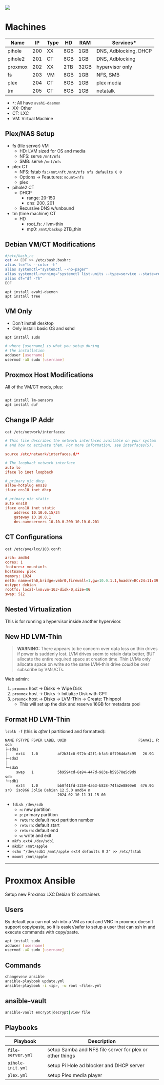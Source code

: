 ![](https://www.proxmox.com/images/proxmox/Proxmox_logo_standard_hex_400px.png#joomlaImage://local-images/proxmox/Proxmox_logo_standard_hex_400px.png?width=400&height=60)

# Machines

| Name    | IP  | Type | HD  | RAM | Services*  |
|---------|-----|------|-----|-----|------------|
| pihole  | 200 | XX   | 8GB | 1GB | DNS, Adblocking, DHCP
| pihole2 | 201 | CT   | 8GB | 1GB | DNS, Adblocking
| proxmox | 202 | XX   | 2TB | 32GB| hypervisor only
| fs      | 203 | VM   | 8GB | 1GB | NFS, SMB
| plex    | 204 | CT   | 8GB | 1GB | plex media
| tm      | 205 | CT   | 8GB | 1GB | netatalk

- `*`: All have `avahi-daemon`
- XX: Other
- CT: LXC
- VM: Virtual Machine

## Plex/NAS Setup

- fs (file server) VM
    - HD: LVM sized for OS and media
    - NFS: serve `/mnt/nfs`
    - SMB: serve `/mnt/nfs`
- plex CT
    - NFS: fstab `fs:/mnt/nft` `/mnt/nfs nfs defaults 0 0`
    - Options -> Feautures: `mount=nfs`
    - plex
- pihole2 CT
    - DHCP
        - range: 20-150
        - dns: 200, 201
    - Recursive DNS w/unbound
- tm (time machine) CT
    - HD
        - root_fs: `/` lvm-thin
        - mp0: `/mnt/backup` 2TB_thin

## Debian VM/CT Modifications

```bash
#/etc/bash_rc
cat << EOF >> /etc/bash.bashrc
alias ls="ls --color -h"
alias systemctl="systemctl --no-pager"
alias systemctl-running="systemctl list-units --type=service --state=running"
alias df="df -Th"
EOF
```

```
apt install avahi-daemon
apt install tree
```

## VM Only

- Don't install desktop
- Only install: basic OS and sshd

```bash
apt install sudo

# where [username] is what you setup during
# the installation
adduser [username]
usermod -aG sudo [username]
```

## Proxmox Host Modifications

All of the VM/CT mods, plus:

```bash

```

```bash
apt install lm-sensors
apt install duf
```

## Change IP Addr

`cat /etc/network/interfaces`:

```conf
# This file describes the network interfaces available on your system
# and how to activate them. For more information, see interfaces(5).

source /etc/network/interfaces.d/*

# The loopback network interface
auto lo
iface lo inet loopback

# primary nic dhcp
allow-hotplug ens18
iface ens18 inet dhcp
```

```conf
# primary nic static
auto ens18
iface ens18 inet static
    address 10.10.0.15/24
    gateway 10.10.0.1
    dns-nameservers 10.10.0.200 10.10.0.201
```

## CT Configurations

`cat /etc/pve/lxc/103.conf`:

```conf
arch: amd64
cores: 1
features: mount=nfs
hostname: plex
memory: 1024
net0: name=eth0,bridge=vmbr0,firewall=1,gw=10.0.1.1,hwaddr=BC:24:11:39:15:31,ip=10.0.1.204/24,type=veth
ostype: debian
rootfs: local-lvm:vm-103-disk-0,size=8G
swap: 512
```

## Nested Virtualization

This is for running a hypervisor inside another hypervisor.

## New HD LVM-Thin

> **WARNING:** There appears to be concern over data loss on thin
> drives if power is suddenly lost. LVM drives seem to retain data
> better, BUT allocate the entire required space at creation time.
> Thin LVMs only allocate space on write so the same LVM-thin drive
> *could* be over subscribe by VMs/CTs.

Web admin:

1. `proxmox` host -> Disks -> Wipe Disk
1. `proxmox` host -> Disks -> Initialize Disk with GPT
1. `proxmox` host -> Disks -> LVM-Thin -> Create: Thinpool
    - This will set up the disk and reserve 16GB for metadata pool

## Format HD LVM-Thin

`lsblk -f` (this is *after* I partitioned and formatted):

```bash
NAME FSTYPE FSVER LABEL UUID                                 FSAVAIL FSUSE% MOUNTPOINTS
sda
├─sda1
│    ext4   1.0         af2b31c0-972b-42f1-bfa3-0f7964da5c95   26.9G     6% /
├─sda2
│
└─sda5
     swap   1           5b9594cd-8e94-447d-983e-b59578e5d9d9                [SWAP]
sdb
└─sdb1
     ext4   1.0         bb0f41fd-3259-4a63-b828-74fa2e8800e0  476.9G     0% /mnt/apple
sr0  iso966 Jolie Debian 12.5.0 amd64 n
                        2024-02-10-11-31-15-00
```

- `fdisk /dev/sdb`
    - `n`: new partition
    - `p`: primary partition
    - `return`: default next partition number
    - `return`: default start
    - `return`: default end
    - `w`: write and exit
- `mkfs.ext4 /dev/sdb1`
- `mkdir /mnt/apple`
- `echo "/dev/sdb1 /mnt/apple ext4 defaults 0 2" >> /etc/fstab`
- `mount /mnt/apple`



---

# Proxmox Ansible

Setup new Proxmox LXC Debian 12 contrainers

## Users

By default you can not ssh into a VM as root and VNC in proxmox doesn't
support copy/paste, so it is easier/safer to setup a user that can
ssh in and execute commands with copy/paste.

```bash
apt install sudo
adduser [username]
usermod -aG sudo [username]
```

## Commands

```bash
changevenv ansible
ansible-playbook update.yml
ansible-playbook -i <ip>, -u root <file>.yml
```

## ansible-vault

```bash
ansible-vault encrypt|decrypt|view file
```

## Playbooks

| Playbook          | Description |
|-------------------|-------------|
| `file-server.yml` | setup Samba and NFS file server for plex or other things
| `pihole-init.yml` | setup Pi Hole ad blocker and DHCP server
| `plex.yml`        | setup Plex media player